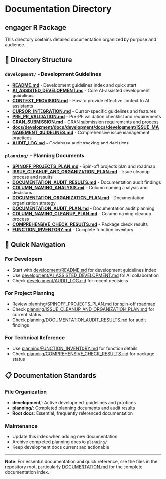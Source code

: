 # Documentation Directory
## engager R Package

This directory contains detailed documentation organized by purpose and audience.

## 📁 Directory Structure

### `development/` - Development Guidelines
- **[README.md](development/README.md)** - Development guidelines index and quick start
- **[AI_ASSISTED_DEVELOPMENT.md](development/AI_ASSISTED_DEVELOPMENT.md)** - Core AI-assisted development guidelines
- **[CONTEXT_PROVISION.md](development/CONTEXT_PROVISION.md)** - How to provide effective context to AI assistants
- **[CURSOR_INTEGRATION.md](development/CURSOR_INTEGRATION.md)** - Cursor-specific guidelines and features
- **[PRE_PR_VALIDATION.md](development/PRE_PR_VALIDATION.md)** - Pre-PR validation checklist and requirements
- **[CRAN_SUBMISSION.md](development/CRAN_SUBMISSION.md)** - CRAN submission requirements and process
- **[docs/development/docs/development/docs/development/ISSUE_MANAGEMENT_GUIDELINES.md](development/docs/development/docs/development/docs/development/ISSUE_MANAGEMENT_GUIDELINES.md)** - Comprehensive issue management practices
- **[AUDIT_LOG.md](development/AUDIT_LOG.md)** - Codebase audit tracking and decisions

### `planning/` - Planning Documents
- **[SPINOFF_PROJECTS_PLAN.md](planning/SPINOFF_PROJECTS_PLAN.md)** - Spin-off projects plan and roadmap
- **[ISSUE_CLEANUP_AND_ORGANIZATION_PLAN.md](planning/ISSUE_CLEANUP_AND_ORGANIZATION_PLAN.md)** - Issue cleanup process and results
- **[DOCUMENTATION_AUDIT_RESULTS.md](planning/DOCUMENTATION_AUDIT_RESULTS.md)** - Documentation audit findings
- **[COLUMN_NAMING_ANALYSIS.md](planning/COLUMN_NAMING_ANALYSIS.md)** - Column naming analysis and decisions
- **[DOCUMENTATION_ORGANIZATION_PLAN.md](planning/DOCUMENTATION_ORGANIZATION_PLAN.md)** - Documentation organization strategy
- **[DOCUMENTATION_AUDIT_PLAN.md](planning/DOCUMENTATION_AUDIT_PLAN.md)** - Documentation audit planning
- **[COLUMN_NAMING_CLEANUP_PLAN.md](planning/COLUMN_NAMING_CLEANUP_PLAN.md)** - Column naming cleanup process
- **[COMPREHENSIVE_CHECK_RESULTS.md](planning/COMPREHENSIVE_CHECK_RESULTS.md)** - Package check results
- **[FUNCTION_INVENTORY.md](planning/FUNCTION_INVENTORY.md)** - Complete function inventory

## 🎯 Quick Navigation

### For Developers
- Start with [development/README.md](development/README.md) for development guidelines index
- Use [development/AI_ASSISTED_DEVELOPMENT.md](development/AI_ASSISTED_DEVELOPMENT.md) for AI collaboration
- Check [development/AUDIT_LOG.md](development/AUDIT_LOG.md) for recent decisions

### For Project Planning
- Review [planning/SPINOFF_PROJECTS_PLAN.md](planning/SPINOFF_PROJECTS_PLAN.md) for spin-off roadmap
- Check [planning/ISSUE_CLEANUP_AND_ORGANIZATION_PLAN.md](planning/ISSUE_CLEANUP_AND_ORGANIZATION_PLAN.md) for current status
- Check [planning/DOCUMENTATION_AUDIT_RESULTS.md](planning/DOCUMENTATION_AUDIT_RESULTS.md) for audit findings

### For Technical Reference
- Use [planning/FUNCTION_INVENTORY.md](planning/FUNCTION_INVENTORY.md) for function details
- Check [planning/COMPREHENSIVE_CHECK_RESULTS.md](planning/COMPREHENSIVE_CHECK_RESULTS.md) for package status

## 📋 Documentation Standards

### File Organization
- **development/**: Active development guidelines and practices
- **planning/**: Completed planning documents and audit results
- **Root docs**: Essential, frequently referenced documentation

### Maintenance
- Update this index when adding new documentation
- Archive completed planning docs to `planning/`
- Keep development docs current and actionable

---

**Note**: For essential documentation and quick reference, see the files in the repository root, particularly [DOCUMENTATION.md](../DOCUMENTATION.md) for the complete documentation index. 
